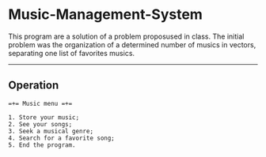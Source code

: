 # Music-Management-System
This program are a solution of a problem proposused in class. The initial problem was the organization of a determined number of musics in vectors, separating one list of favorites musics.

---
## Operation

```
=+= Music menu =+=

1. Store your music;
2. See your songs;
3. Seek a musical genre;
4. Search for a favorite song;
5. End the program.
```
